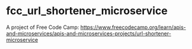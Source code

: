 # fcc_url_shortener_microservice
A project of Free Code Camp: https://www.freecodecamp.org/learn/apis-and-microservices/apis-and-microservices-projects/url-shortener-microservice
